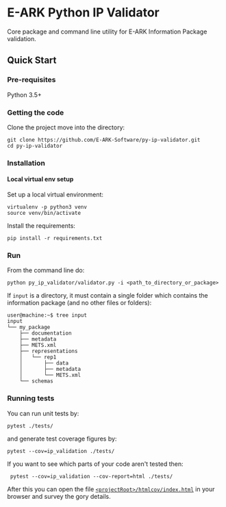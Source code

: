 E-ARK Python IP Validator
=========================

Core package and command line utility for E-ARK Information Package validation.

Quick Start
-----------
### Pre-requisites
Python 3.5+ 

### Getting the code
Clone the project move into the directory:

```shell
git clone https://github.com/E-ARK-Software/py-ip-validator.git
cd py-ip-validator
```

### Installation

#### Local virtual env setup
Set up a local virtual environment:

```shell
virtualenv -p python3 venv
source venv/bin/activate
```

Install the requirements:

```shell
pip install -r requirements.txt
```

### Run

From the command line do:

```shell
python py_ip_validator/validator.py -i <path_to_directory_or_package>
```

If `input` is a directory, it must contain a single folder which contains the information package (and no other files or folders):

```shell
user@machine:~$ tree input
input
└── my_package
    ├── documentation
    ├── metadata
    ├── METS.xml
    ├── representations
    │   └── rep1
    │       ├── data
    │       ├── metadata
    │       └── METS.xml
    └── schemas
```

### Running tests

You can run unit tests by:

    pytest ./tests/

and generate test coverage figures by:

    pytest --cov=ip_validation ./tests/

If you want to see which parts of your code aren't tested then:

     pytest --cov=ip_validation --cov-report=html ./tests/

After this you can open the file [`<projectRoot>/htmlcov/index.html`](./htmlcov/index.html) in your browser and survey the gory details.
